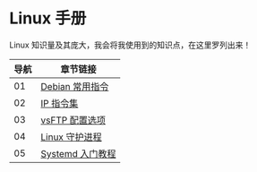 # Linux 手册

Linux 知识量及其庞大，我会将我使用到的知识点，在这里罗列出来！

| 导航 | 章节链接                                      |
| ---- | --------------------------------------------- |
| 01   | [Debian 常用指令](./01-Debian常用指令.md)     |
| 02   | [IP 指令集](./02-ip指令集.md)                 |
| 03   | [vsFTP 配置选项](./03-vsftpd.conf选项说明.md) |
| 04   | [Linux 守护进程](./04-linux守护进程.md)       |
| 05   | [Systemd 入门教程](./05-systemd入门教程.md)   |
